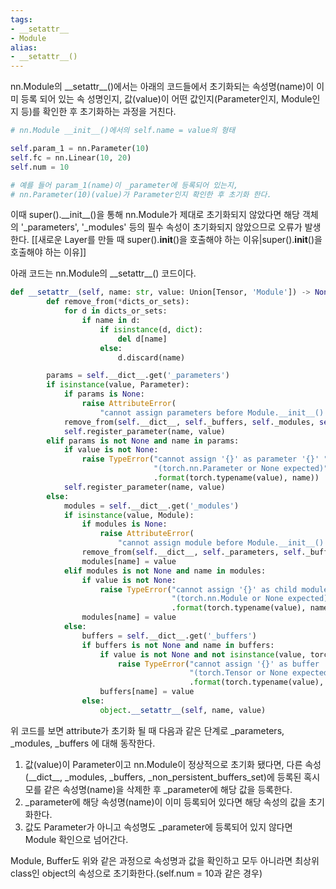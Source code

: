 ```yaml
---
tags:
- __setattr__
- Module
alias:
- __setattr__()
---
```


nn.Module의 \_\_setattr\_\_()에서는 아래의 코드들에서 초기화되는 속성명(name)이 이미 등록 되어 있는 속 성명인지, 값(value)이 어떤 값인지(Parameter인지, Module인지 등)를 확인한 후 초기화하는 과정을 거친다.

```python
# nn.Module __init__()에서의 self.name = value의 형태

self.param_1 = nn.Parameter(10)
self.fc = nn.Linear(10, 20)
self.num = 10

# 예를 들어 param_1(name)이 _parameter에 등록되어 있는지,
# nn.Parameter(10)(value)가 Parameter인지 확인한 후 초기화 한다.
```

이때 super().\_\_init\_\_()을 통해 nn.Module가 제대로 초기화되지 않았다면 해당 객체의 '\_parameters', '\_modules' 등의 필수 속성이 초기화되지 않았으므로 오류가 발생한다. [[새로운 Layer를 만들 때 super().__init__()을 호출해야 하는 이유|super().__init__()을 호출해야 하는 이유]]

아래 코드는 nn.Module의 \_\_setattr\_\_() 코드이다.

```python
def __setattr__(self, name: str, value: Union[Tensor, 'Module']) -> None:
        def remove_from(*dicts_or_sets):
            for d in dicts_or_sets:
                if name in d:
                    if isinstance(d, dict):
                        del d[name]
                    else:
                        d.discard(name)

        params = self.__dict__.get('_parameters')
        if isinstance(value, Parameter):
            if params is None:
                raise AttributeError(
                    "cannot assign parameters before Module.__init__() call")
            remove_from(self.__dict__, self._buffers, self._modules, self._non_persistent_buffers_set)
            self.register_parameter(name, value)
        elif params is not None and name in params:
            if value is not None:
                raise TypeError("cannot assign '{}' as parameter '{}' "
                                "(torch.nn.Parameter or None expected)"
                                .format(torch.typename(value), name))
            self.register_parameter(name, value)
        else:
            modules = self.__dict__.get('_modules')
            if isinstance(value, Module):
                if modules is None:
                    raise AttributeError(
                        "cannot assign module before Module.__init__() call")
                remove_from(self.__dict__, self._parameters, self._buffers, self._non_persistent_buffers_set)
                modules[name] = value
            elif modules is not None and name in modules:
                if value is not None:
                    raise TypeError("cannot assign '{}' as child module '{}' "
                                    "(torch.nn.Module or None expected)"
                                    .format(torch.typename(value), name))
                modules[name] = value
            else:
                buffers = self.__dict__.get('_buffers')
                if buffers is not None and name in buffers:
                    if value is not None and not isinstance(value, torch.Tensor):
                        raise TypeError("cannot assign '{}' as buffer '{}' "
                                        "(torch.Tensor or None expected)"
                                        .format(torch.typename(value), name))
                    buffers[name] = value
                else:
                    object.__setattr__(self, name, value)
```

위 코드를 보면 attribute가 초기화 될 때 다음과 같은 단계로 \_parameters, \_modules, \_buffers 에 대해 동작한다.

1. 값(value)이 Parameter이고 nn.Module이 정상적으로 초기화 됐다면, 다른 속성(\_\_dict\_\_, \_modules, \_buffers, \_non_persistent_buffers_set)에 등록된 혹시 모를 같은 속성명(name)을 삭제한 후 \_parameter에 해당 값을 등록한다.
2. \_parameter에 해당 속성명(name)이 이미 등록되어 있다면 해당 속성의 값을 초기화한다.
3. 값도 Parameter가 아니고 속성명도 \_parameter에 등록되어 있지 않다면 Module 확인으로 넘어간다.

Module, Buffer도 위와 같은 과정으로 속성명과 값을 확인하고 모두 아니라면 최상위 class인 object의 속성으로 초기화한다.(self.num = 10과 같은 경우)